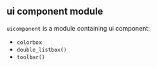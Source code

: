 ## ui component module

`uicomponent` is a module containing ui component:

* `colorbox`
* `double_listbox()`
* `toolbar()`
